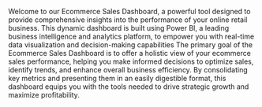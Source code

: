 Welcome to our Ecommerce Sales Dashboard, a powerful tool designed to provide comprehensive insights into the performance of your online retail business. This dynamic dashboard is built using Power BI, a leading business intelligence and analytics platform, to empower you with real-time data visualization and decision-making capabilities
The primary goal of the Ecommerce Sales Dashboard is to offer a holistic view of your ecommerce sales performance, helping you make informed decisions to optimize sales, identify trends, and enhance overall business efficiency. By consolidating key metrics and presenting them in an easily digestible format, this dashboard equips you with the tools needed to drive strategic growth and maximize profitability.

